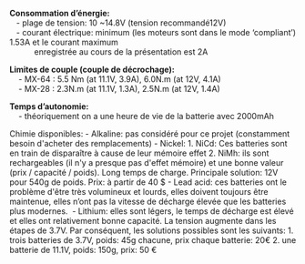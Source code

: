 **Consommation d’énergie:** <BR>
&nbsp;&nbsp;&nbsp;- plage de tension: 10 ~14.8V (tension recommandé12V) <BR>
&nbsp;&nbsp;&nbsp;- courant électrique: minimum (les moteurs sont dans le mode ‘compliant’) 1.53A et le courant maximum <BR> &nbsp;&nbsp;&nbsp;&nbsp;&nbsp;&nbsp;&nbsp;&nbsp;&nbsp;&nbsp; enregistrée au cours de la présentation est 2A <BR>

**Limites de couple (couple de décrochage):** <BR>
&nbsp;&nbsp;&nbsp;	-  MX-64 : 5.5 Nm (at 11.1V, 3.9A), 6.0N.m (at 12V, 4.1A) <BR>
&nbsp;&nbsp;&nbsp;	-  MX-28 : 2.3N.m (at 11.1V, 1.3A), 2.5N.m (at 12V, 1.4A) <BR>

**Temps d’autonomie:** <BR>
&nbsp;&nbsp;&nbsp; - théoriquement on a une heure de vie de la batterie avec 2000mAh <BR>

 Chimie disponibles:
	- Alkaline: pas considéré pour ce projet (constamment besoin d'acheter des remplacements)
	- Nickel: 
			1.  NiCd: Ces batteries sont en train de disparaître à cause de leur 				mémoire effet
			2.  NiMh: ils sont rechargeables (il n'y a presque pas d'effet 					mémoire) et une bonne
				valeur (prix / capacité / poids). Long temps de charge.
				Principale solution: 12V pour 540g de poids.
				Prix: à partir de 40 $
	- Lead acid: ces batteries ont le problème d'être très volumineux et lourds, elles 		doivent toujours être maintenue, elles n’ont pas la vitesse de décharge 			élevée que les batteries plus modernes. 	- Lithium: elles sont légers, le temps de décharge est élevé et elles ont 				relativement bonne capacité. La tension augmente dans les étapes de 			3.7V. Par conséquent, les solutions possibles sont les suivants:
			1. trois batteries de 3.7V, poids: 45g chacune, 						prix chaque batterie: 20€
			2. une batterie de 11.1V, poids: 150g, prix: 50 €
